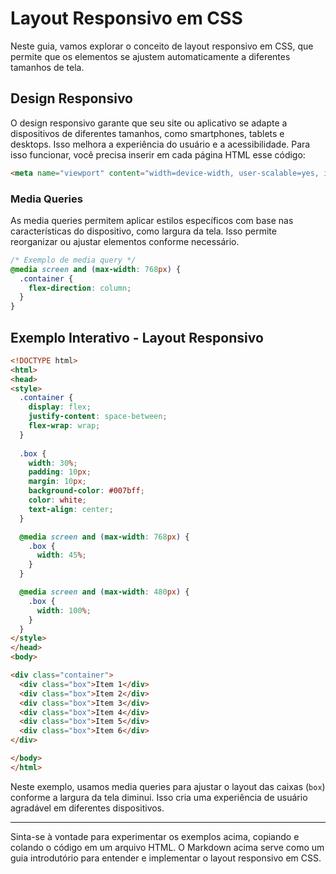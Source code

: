 # Layout Responsivo em CSS

Neste guia, vamos explorar o conceito de layout responsivo em CSS, que permite que os elementos se ajustem automaticamente a diferentes tamanhos de tela.

## Design Responsivo

O design responsivo garante que seu site ou aplicativo se adapte a dispositivos de diferentes tamanhos, como smartphones, tablets e desktops. Isso melhora a experiência do usuário e a acessibilidade.
Para isso funcionar, você precisa inserir em cada página HTML esse código:

```html
<meta name="viewport" content="width=device-width, user-scalable=yes, initial-scale=1.0, maximum-scale=10, minimum-scale=1.0">
```

### Media Queries

As media queries permitem aplicar estilos específicos com base nas características do dispositivo, como largura da tela. Isso permite reorganizar ou ajustar elementos conforme necessário.

```css
/* Exemplo de media query */
@media screen and (max-width: 768px) {
  .container {
    flex-direction: column;
  }
}
```

## Exemplo Interativo - Layout Responsivo

```html
<!DOCTYPE html>
<html>
<head>
<style>
  .container {
    display: flex;
    justify-content: space-between;
    flex-wrap: wrap;
  }
  
  .box {
    width: 30%;
    padding: 10px;
    margin: 10px;
    background-color: #007bff;
    color: white;
    text-align: center;
  }

  @media screen and (max-width: 768px) {
    .box {
      width: 45%;
    }
  }

  @media screen and (max-width: 480px) {
    .box {
      width: 100%;
    }
  }
</style>
</head>
<body>

<div class="container">
  <div class="box">Item 1</div>
  <div class="box">Item 2</div>
  <div class="box">Item 3</div>
  <div class="box">Item 4</div>
  <div class="box">Item 5</div>
  <div class="box">Item 6</div>
</div>

</body>
</html>
```

Neste exemplo, usamos media queries para ajustar o layout das caixas (`box`) conforme a largura da tela diminui. Isso cria uma experiência de usuário agradável em diferentes dispositivos.

---

Sinta-se à vontade para experimentar os exemplos acima, copiando e colando o código em um arquivo HTML. O Markdown acima serve como um guia introdutório para entender e implementar o layout responsivo em CSS.
